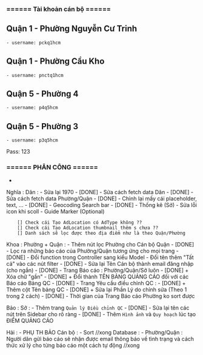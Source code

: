 ### ====== Tài khoản cán bộ ======
## Quận 1 - Phường Nguyễn Cư Trinh
    - username: pckq1hcm
## Quận 1 - Phường Cầu Kho
    - username: pnctq1hcm
## Quận 5 - Phường 4
    - username: p4q5hcm
## Quận 5 - Phường 3
    - username: p3q5hcm
Pass: 123

### ====== PHÂN CÔNG ======

- 

Nghĩa :
    Dân :
        - Sửa lại 1970 - [DONE]
        - Sửa cách fetch data Dân - [DONE]
        - Sửa cách fetch data Phường/Quận - [DONE]
        - Chỉnh lại mấy cái placeholder, text, ... - [DONE]
        - Geocoding Search bar - [DONE]
        - Thống kê (Sở)
        - Sửa lỗi icon khi scoll
        - Guide Marker (Optional)

        [] Check cái Tạo AdLocation có AdType không ??
        [] Check cái Tạo AdLocation thumbnail thêm s chưa ??
        [] Danh sách sẽ lọc được theo địa điểm như là theo Quận/Phường

Khoa : 
    Phường + Quận :
        - Thêm nút lọc Phường cho Cán bộ Quận - [DONE]
        - Lọc ra những báo cáo của Phường/Quận tương ứng cho mọi trang - [DONE]
        - Đổi function trong Controller sang kiểu Model
        - Đổi tên thêm "Tất cả" vào các nút filter - [DONE]
        - Sửa lại Tên Cán bộ thành email đăng nhập (cho ngắn) - [DONE]
        - Trang Báo cáo : Phường/Quận/Sở luôn - [DONE]
            + Xóa chữ "gần" - [DONE]
            + Đổi thành TÊN BẢNG QUẢNG CÁO đối với các Báo cáo Bảng QC - [DONE]
        - Trang Yêu cầu điều chỉnh QC : - [DONE]
            + Thêm cột Tên bảng QC - [DONE]
            + Sửa lại Phần Lý do chỉnh sửa (Theo 1 trong 2 cách) - [DONE]
        - Thời gian của Trang Báo cáo Phường ko sort được


Bảo :
    Sở :
        - Thêm trang `Quản lý Điều chỉnh QC` - [DONE]
        - Sửa lại tên các nút trên Sidebar cho rõ ràng - [DONE]
        - Thêm `Hình ảnh` và `Quy hoạch` lúc tạo ĐIỂM QUẢNG CÁO

       
    



Hải :
    - PHỤ TH BẢO
    Cán bộ :
        - Sort //xong
    Database :
        - Phường/Quận : Người dân gửi báo cáo sẽ nhận được email thông báo về tình trạng và cách thức xử lý cho từng báo cáo một cách tự động //xong


